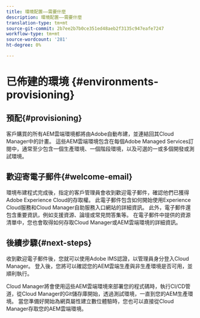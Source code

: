```yaml
---
title: 環境配置——需要什麼
description: 環境配置——需要什麼
translation-type: tm+mt
source-git-commit: 2b7ee2b7b0ce351ed48aeb2f3135c947eafe7247
workflow-type: tm+mt
source-wordcount: '281'
ht-degree: 0%

---
```



# 已佈建的環境 {#environments-provisioning}

## 預配{#provisioning}

客戶購買的所有AEM雲端環境都將由Adobe自動布建，並連結回其Cloud Manager中的計畫。 這些AEM雲端環境包含在每個Adobe Managed Services訂閱中，通常至少包含一個生產環境、一個階段環境，以及可選的一或多個開發或測試環境。

## 歡迎寄電子郵件{#welcome-email}

環境布建程式完成後，指定的客戶管理員會收到歡迎電子郵件，確認他們已獲得Adobe Experience Cloud的存取權。 此電子郵件包含如何開始使用Experience Cloud服務和Cloud Manager自助服務入口網站的詳細資訊。 此外，電子郵件還包含重要資訊，例如支援資源、論壇或常見問答集等。 在電子郵件中提供的資源清單中，您也會取得如何存取Cloud Manager或AEM雲端環境的詳細資訊。

## 後續步驟{#next-steps}

收到歡迎電子郵件後，您就可以使用Adobe IMS認證，以管理員身分登入Cloud Manager。 登入後，您將可以確認您的AEM雲端生產與非生產環境是否可用，並順利執行。

Cloud Manager將會使用這些AEM雲端環境來部署您的程式碼時，執行CI/CD管道，從Cloud Manager的Git儲存庫開始，透過測試環境，一直到您的AEM生產環境。 當您準備好開始為網頁屬性建立數位體驗時，您也可以直接從Cloud Manager存取您的AEM雲端環境。